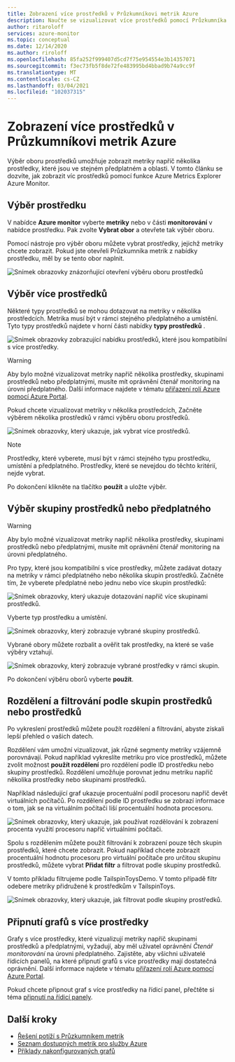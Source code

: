 ```yaml
---
title: Zobrazení více prostředků v Průzkumníkovi metrik Azure
description: Naučte se vizualizovat více prostředků pomocí Průzkumníka metrik Azure.
author: ritaroloff
services: azure-monitor
ms.topic: conceptual
ms.date: 12/14/2020
ms.author: riroloff
ms.openlocfilehash: 85fa252f999407d5cd7f75e954554e3b14357071
ms.sourcegitcommit: f3ec73fb5f8de72fe483995bd4bbad9b74a9cc9f
ms.translationtype: MT
ms.contentlocale: cs-CZ
ms.lasthandoff: 03/04/2021
ms.locfileid: "102037315"
---
```

# <a name="view-multiple-resources-in-the-azure-metrics-explorer"></a>Zobrazení více prostředků v Průzkumníkovi metrik Azure

Výběr oboru prostředků umožňuje zobrazit metriky napříč několika prostředky, které jsou ve stejném předplatném a oblasti. V tomto článku se dozvíte, jak zobrazit víc prostředků pomocí funkce Azure Metrics Explorer Azure Monitor. 

## <a name="select-a-resource"></a>Výběr prostředku 

V nabídce **Azure monitor** vyberte **metriky** nebo v části **monitorování** v nabídce prostředku. Pak zvolte **Vybrat obor** a otevřete tak výběr oboru. 

Pomocí nástroje pro výběr oboru můžete vybrat prostředky, jejichž metriky chcete zobrazit. Pokud jste otevřeli Průzkumníka metrik z nabídky prostředku, měl by se tento obor naplnit. 

![Snímek obrazovky znázorňující otevření výběru oboru prostředků](./media/metrics-dynamic-scope/019.png)

## <a name="select-multiple-resources"></a>Výběr více prostředků 

Některé typy prostředků se mohou dotazovat na metriky v několika prostředcích. Metrika musí být v rámci stejného předplatného a umístění. Tyto typy prostředků najdete v horní části nabídky **typy prostředků** .

![Snímek obrazovky zobrazující nabídku prostředků, které jsou kompatibilní s více prostředky.](./media/metrics-dynamic-scope/020.png)

> [!WARNING] 
> Aby bylo možné vizualizovat metriky napříč několika prostředky, skupinami prostředků nebo předplatnými, musíte mít oprávnění čtenář monitoring na úrovni předplatného. Další informace najdete v tématu [přiřazení rolí Azure pomocí Azure Portal](../../role-based-access-control/role-assignments-portal.md).

Pokud chcete vizualizovat metriky v několika prostředcích, Začněte výběrem několika prostředků v rámci výběru oboru prostředků. 

![Snímek obrazovky, který ukazuje, jak vybrat více prostředků.](./media/metrics-dynamic-scope/021.png)

> [!NOTE]
> Prostředky, které vyberete, musí být v rámci stejného typu prostředku, umístění a předplatného. Prostředky, které se nevejdou do těchto kritérií, nejde vybrat. 

Po dokončení klikněte na tlačítko **použít** a uložte výběr. 

## <a name="select-a-resource-group-or-subscription"></a>Výběr skupiny prostředků nebo předplatného 

> [!WARNING]
> Aby bylo možné vizualizovat metriky napříč několika prostředky, skupinami prostředků nebo předplatnými, musíte mít oprávnění čtenář monitoring na úrovni předplatného. 

Pro typy, které jsou kompatibilní s více prostředky, můžete zadávat dotazy na metriky v rámci předplatného nebo několika skupin prostředků. Začněte tím, že vyberete předplatné nebo jednu nebo více skupin prostředků: 

![Snímek obrazovky, který ukazuje dotazování napříč více skupinami prostředků.](./media/metrics-dynamic-scope/022.png)

Vyberte typ prostředku a umístění. 

![Snímek obrazovky, který zobrazuje vybrané skupiny prostředků.](./media/metrics-dynamic-scope/023.png)

Vybrané obory můžete rozbalit a ověřit tak prostředky, na které se vaše výběry vztahují.

![Snímek obrazovky, který zobrazuje vybrané prostředky v rámci skupin.](./media/metrics-dynamic-scope/024.png)

Po dokončení výběru oborů vyberte **použít**. 

## <a name="split-and-filter-by-resource-group-or-resources"></a>Rozdělení a filtrování podle skupin prostředků nebo prostředků

Po vykreslení prostředků můžete použít rozdělení a filtrování, abyste získali lepší přehled o vašich datech. 

Rozdělení vám umožní vizualizovat, jak různé segmenty metriky vzájemně porovnávají. Pokud například vykreslíte metriku pro více prostředků, můžete zvolit možnost **použít rozdělení** pro rozdělení podle ID prostředku nebo skupiny prostředků. Rozdělení umožňuje porovnat jednu metriku napříč několika prostředky nebo skupinami prostředků.  

Například následující graf ukazuje procentuální podíl procesoru napříč devět virtuálních počítačů. Po rozdělení podle ID prostředku se zobrazí informace o tom, jak se na virtuálním počítači liší procentuální hodnota procesoru. 

![Snímek obrazovky, který ukazuje, jak používat rozdělování k zobrazení procenta využití procesoru napříč virtuálními počítači.](./media/metrics-dynamic-scope/026.png)

Spolu s rozdělením můžete použít filtrování k zobrazení pouze těch skupin prostředků, které chcete zobrazit.  Pokud například chcete zobrazit procentuální hodnotu procesoru pro virtuální počítače pro určitou skupinu prostředků, můžete vybrat **Přidat filtr** a filtrovat podle skupiny prostředků. 

V tomto příkladu filtrujeme podle TailspinToysDemo. V tomto případě filtr odebere metriky přidružené k prostředkům v TailspinToys. 

![Snímek obrazovky, který ukazuje, jak filtrovat podle skupiny prostředků.](./media/metrics-dynamic-scope/027.png)

## <a name="pin-multiple-resource-charts"></a>Připnutí grafů s více prostředky 

Grafy s více prostředky, které vizualizují metriky napříč skupinami prostředků a předplatnými, vyžadují, aby měl uživatel oprávnění *Čtenář monitorování* na úrovni předplatného. Zajistěte, aby všichni uživatelé řídicích panelů, na které připnutí grafů s více prostředky mají dostatečná oprávnění. Další informace najdete v tématu [přiřazení rolí Azure pomocí Azure Portal](../../role-based-access-control/role-assignments-portal.md).

Pokud chcete připnout graf s více prostředky na řídicí panel, přečtěte si téma [připnutí na řídicí panely](../essentials/metrics-charts.md#pinning-to-dashboards). 

## <a name="next-steps"></a>Další kroky

* [Řešení potíží s Průzkumníkem metrik](../essentials/metrics-troubleshoot.md)
* [Seznam dostupných metrik pro služby Azure](./metrics-supported.md)
* [Příklady nakonfigurovaných grafů](../essentials/metric-chart-samples.md)